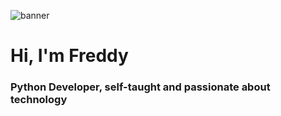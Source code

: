![banner](https://user-images.githubusercontent.com/58045840/112915042-175e2380-90c3-11eb-86b1-98373dd3b860.jpg)

# Hi, I'm Freddy
### Python Developer, self-taught and passionate about technology
